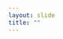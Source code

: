 ```yaml
---
layout: slide
title: ""
---
```


<section data-background-image="assets/images/Slide17.png" data-background-size="70%" data-background-position="center"></section>
